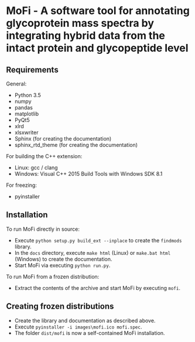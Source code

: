 # MoFi - A software tool for annotating glycoprotein mass spectra by integrating hybrid data from the intact protein and glycopeptide level

## Requirements

General:

* Python 3.5
* numpy
* pandas
* matplotlib
* PyQt5
* xlrd
* xlsxwriter
* Sphinx (for creating the documentation)
* sphinx_rtd_theme (for creating the documentation)

For building the C++ extension:

* Linux: gcc / clang
* Windows: Visual C++ 2015 Build Tools with Windows SDK 8.1

For freezing:

* pyinstaller



## Installation

To run MoFi directly in source:

* Execute `python setup.py build_ext --inplace` to create the `findmods` library.
* In the `docs` directory, execute `make html` (Linux) or `make.bat html` (Windows) to create the documentation.
* Start MoFi via executing `python run.py`.

To run MoFi from a frozen distribution:

* Extract the contents of the archive and start MoFi by executing `mofi`.



## Creating frozen distributions

* Create the library and documentation as described above.
* Execute `pyinstaller -i images\mofi.ico mofi.spec`.
* The folder `dist/mofi` is now a self-contained MoFi installation.
